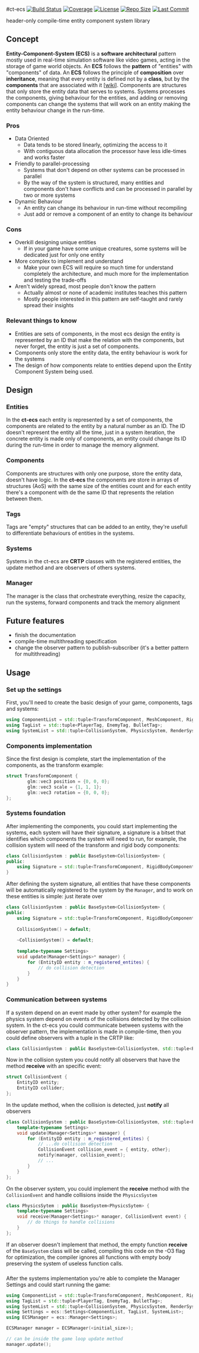 #ct-ecs
[![Build Status](https://github.com/gilmarxd/ct-ecs/workflows/CMake/badge.svg)](https://github.com/gilmarxd/ct-ecs/actions/workflows/cmake.yml)
[![Coverage](https://codecov.io/gh/gilmarxd/ct-ecs/branch/master/graph/badge.svg)](https://codecov.io/gh/gilmarxd/ct-ecs)
[![License](https://img.shields.io/github/license/gilmarxd/ct-ecs)]()
[![Repo Size](https://img.shields.io/github/repo-size/gilmarxd/ct-ecs)]()
[![Last Commit](https://img.shields.io/github/last-commit/gilmarxd/ct-ecs)]()

header-only compile-time entity component system library


## Concept
**Entity-Component-System (ECS)** is a **software architectural** pattern mostly used in real-time simulation software like video games, acting in the storage of game world objects. An **ECS** follows the **pattern** of "entities" with "components" of data.
An **ECS** follows the principle of **composition** over **inheritance**, meaning that every entity is defined not by a **class**, but by the **components** that are associated with it [[wiki](https://en.wikipedia.org/wiki/Entity_component_system)].
Components are structures that only store the entity data that serves to systems.
Systems processes the components, giving behaviour for the entities, and adding or removing components can change the systems that will work on an entity making the entity behaviour change in the run-time. 

### Pros
 - Data Oriented
   * Data tends to be stored linearly, optimizing the access to it
   * With contiguous data allocation the processor have less idle-times and works faster
 - Friendly to parallel-processing
   * Systems that don't depend on other systems can be processed in parallel 
   * By the way of the system is structured, many entities and components don't have conflicts and can be processed in parallel by two or more systems
 - Dynamic Behaviour
   * An entity can change its behaviour in run-time without recompiling
   * Just add or remove a component of an entity to change its behaviour

### Cons 
 - Overkill designing unique entities
   * If in your game have some unique creatures, some systems will be dedicated just for only one entity
 - More complex to implement and understand
   * Make your own ECS will require so much time for understand completely the architecture, and much more for the implementation and testing the trade-offs 
 - Aren't widely spread, most people don't know the pattern
   * Actually almost or none of academic institutes teaches this pattern
   * Mostly people interested in this pattern are self-taught and rarely spread their insights
   
### Relevant things to know
 - Entities are sets of components, in the most ecs design the entity is represented by an ID that make the relation with the components, but never forget, the entity is just a set of components.
 - Components only store the entity data, the entity behaviour is work for the systems
 - The design of how components relate to entities depend upon the Entity Component System being used.

## Design

### Entities
In the **ct-ecs** each entity is represented by a set of components, the components are related to the entity by a natural number as an ID.
The ID doesn't represent the entity all the time, just in a system iteration, the concrete entity is made only of components, an entity could change its ID during the run-time in order to manage the memory alignment.

### Components
Components are structures with only one purpose, store the entity data, doesn't have logic. In the **ct-ecs** the components are store in arrays of structures (AoS) with the same size of the entities count and for each entity there's a component with de the same ID that represents the relation between them.

### Tags
Tags are "empty" structures that can be added to an entity, they're usefull to differentiate behaviours of entities in the systems.

### Systems
Systems in the ct-ecs are **CRTP** classes with the registered entities, the update method and are observers of others systems.

### Manager
The manager is the class that orchestrate everything, resize the capacity, run the systems, forward components and track the memory alignment

## Future features
 - finish the documentation
 - compile-time multithreading specification
 - change the observer pattern to publish-subscriber (it's a better pattern for multithreading)

## Usage
### Set up the settings
First, you'll need to create the basic design of your game, components, tags and systems:

```cpp
using ComponentList = std::tuple<TransformComponent, MeshComponent, RigidBodyComponent, MaterialComponent>;
using TagList = std::tuple<PlayerTag, EnemyTag, BulletTag>;
using SystemList = std::tuple<CollisionSystem, PhysicsSystem, RenderSystem, PlayerSystem, ShootSystem>;
```

### Components implementation
Since the first design is complete, start the implementation of the components, as the transform example:

```cpp
struct TransformComponent {
        glm::vec3 position = {0, 0, 0};
        glm::vec3 scale = {1, 1, 1};
        glm::vec3 rotation = {0, 0, 0};
};
```

### Systems foundation
After implementing the components, you could start implementing the systems, each system will have their signature, a
signature is a bitset that identifies which components the system will need to run, for example, the collision system will
need of the transform and rigid body components:

```cpp
class CollisionSystem : public BaseSystem<CollisionSystem> {
public:
    using Signature = std::tuple<TransformComponent, RigidBodyComponent>;
}
```
After defining the system signature, all entities that have these components will be automatically registered to the system by the `Manager`,
and to work on these entities is simple: just iterate over
```cpp
class CollisionSystem : public BaseSystem<CollisionSystem> {
public:
    using Signature = std::tuple<TransformComponent, RigidBodyComponent>;
    
    CollisionSystem() = default;
    
    ~CollisionSystem() = default;
    
    template<typename Settings>
    void update(Manager<Settings>* manager) {
        for (EntityID entity : m_registered_entites) {
            // do collision detection
        }
    }
}
```

### Communication between systems
If a system depend on an event made by other system? for example the physics system depend on events of the collisions detected by the collision system.
In the ct-ecs you could communicate between systems with the observer pattern, the implementation is made in compile-time,
then you could define observers with a tuple in the CRTP like:
```cpp
class CollisionSystem : public BaseSystem<CollisionSystem, std::tuple<PhysicsSytem>>
```
Now in the collision system you could notify all observers that have the method **receive** with an specific event:
```cpp
struct CollisionEvent {
    EntityID entity;
    EntityID collider;
};
```
In the update method, when the collision is detected, just **notify** all observers
```cpp
class CollisionSystem : public BaseSystem<CollisionSystem, std::tuple<PhysicsSytem>> {
    template<typename Settings>
    void update(Manager<Settings>* manager) {
        for (EntityID entity : m_registered_entites) {
            // ...do collision detection
            CollisionEvent collision_event = { entity, other}; 
            notify(manager, collision_event);
            // ...
        }
    }
};
```
On the observer system, you could implement the **receive** method with the `CollisionEvent` and handle collisions inside the `PhysicsSystem`
```cpp
class PhysicsSytem : public BaseSystem<PhysicsSytem> {
    template<typename Settings>
    void receive(Manager<Settings>* manager, CollisionEvent event) {
        // do things to handle collisions
    }
};
```
If an observer doesn't implement that method, the empty function **receive** of the `BaseSystem` class will be called, compiling this code on the -O3 flag for optimization, the compiler ignores all functions with empty body preserving the system of useless function calls.
### 
After the systems implementation you're able to complete the Manager Settings and could start running the game:
```cpp
using ComponentList = std::tuple<TransformComponent, MeshComponent, RigidBodyComponent, MaterialComponent>;
using TagList = std::tuple<PlayerTag, EnemyTag, BulletTag>;
using SystemList = std::tuple<CollisionSystem, PhysicsSystem, RenderSystem, PlayerSystem, ShootSystem>;
using Settings = ecs::Settings<ComponentList, TagList, SystemList>;
using ECSManager = ecs::Manager<Settings>;

ECSManager manager = ECSManager(<initial_size>);

// can be inside the game loop update method
manager.update();
```

